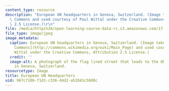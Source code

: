 ```yaml
---
content_type: resource
description: "European UN headquarters in Geneva, Switzerland. (Image taken from Wikimedia\
  \ Commons and used courtesy of Paul Wittal under the Creative Commons, Attribution\
  \ 2.5 License.)\r\n"
file: /media/https%3A/open-learning-course-data-rc.s3.amazonaws.com/17-524-nationalism-fall-2004/967c710bf1d1c336d4d2a52841c58d8c_17-524f04.jpg
file_type: image/jpeg
image_metadata:
  caption: European UN headquarters in Geneva, Switzerland. (Image taken from [Wikimedia
    Commons](http://commons.wikimedia.org/wiki/Main_Page) and used courtesy of Paul
    Wittal under the Creative Commons, Attribution 2.5 License.)
  credit: ''
  image-alt: A photograph of the flag lined street that leads to the UN headquarters
    in Geneva, Switzerland.
resourcetype: Image
title: European UN Headquarters
uid: 967c710b-f1d1-c336-d4d2-a52841c58d8c
---
```

